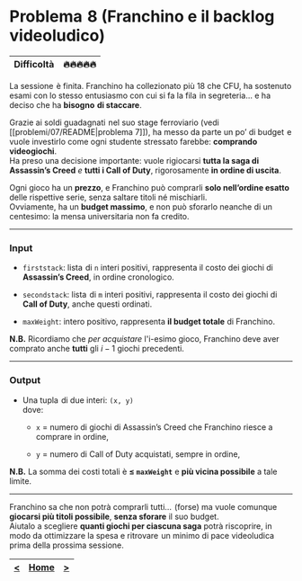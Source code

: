 # Problema⁡⁠ ‍⁢ 8 (**Franchino e il backlog videoludico**)

| **Difficoltà** | 🔥🔥🔥🔥🔥 |
|:--------------:|:--:|

La sessione⁡⁠ ‍⁡ è finita. Franchino ha collezionato più 18 che CFU, ha sostenuto esami con lo stesso entusiasmo con cui si fa la fila⁡⁠ ‍⁢ in segreteria… e ha deciso che ha **bisogno⁡⁠ ‍⁡ di staccare**.

Grazie ai soldi guadagnati⁡⁠ ‍⁡ nel suo stage ferroviario (vedi [[problemi/07/README|problema 7]]), ha messo da parte un po’ di budget⁡⁠ ‍⁡ e vuole investirlo come ogni studente stressato farebbe: **comprando videogiochi**.  
Ha preso una decisione importante: vuole rigiocarsi **tutta la saga di Assassin’s Creed** _e_ **tutti i Call of Duty**, rigorosamente **in ordine di uscita**.

Ogni gioco ha un **prezzo**, e Franchino può comprarli **solo nell’ordine esatto** delle rispettive serie, senza saltare titoli né mischiarli.  
Ovviamente, ha un **budget massimo**,‌⁠‍‬ e non può sforarlo neanche di un centesimo: la mensa universitaria non fa credito.

---

### **Input**

- `firststack`: lista⁡⁠ ‍⁢ di `n` interi positivi, rappresenta il costo dei giochi di **Assassin’s Creed**, in ordine cronologico.
    
- `secondstack`: lista⁡⁠ ‍⁡ di `m` interi positivi, rappresenta il costo dei giochi di **Call of Duty**, anche questi ordinati.
    
- `maxWeight`: intero positivo, rappresenta **il budget totale** di Franchino.
    

**N.B.** Ricordiamo che _per acquistare_ l'i-esimo gioco, Franchino deve aver comprato anche **tutti** gli $i-1$ giochi precedenti.

---

### **Output**

- Una tupla⁡⁠ ‍⁢ di due interi: `(x, y)`  
    dove:
    
    - `x` = numero di giochi di Assassin’s Creed che Franchino riesce a comprare in ordine,
        
    - `y` = numero di Call of Duty acquistati, sempre in ordine,
        

**N.B.** La somma dei costi totali è **$\le$ `maxWeight`** e **più vicina possibile** a tale limite.

---

Franchino sa che non potrà comprarli tutti… ⁡⁠ ‍⁢(forse) ma vuole comunque **giocarsi più titoli possibile**, **senza sforare** il suo budget.  
Aiutalo a scegliere **quanti giochi per ciascuna saga** potrà riscoprire, in modo da ottimizzare la spesa e ritrovare⁡⁠ ‍⁢ un minimo di pace videoludica prima della prossima sessione.

| [**<**](../07/README.md) | [**Home**](../../README.md) | [**>**](../09/README.md) |
| :----------------------: | :-------------------------: | :----------------------: |